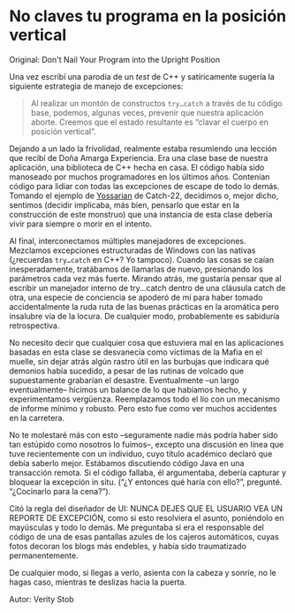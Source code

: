 # No claves tu programa en la posición vertical

Original: Don't Nail Your Program into the Upright Position

Una vez escribí una parodia de un _test_ de C++ y satíricamente sugería
la siguiente estrategia de manejo de excepciones:

> Al realizar un montón de constructos `try…catch` a través de tu código
base, podemos, algunas veces, prevenir que nuestra aplicación aborte.
Creemos que el estado resultante es “clavar el cuerpo en posición
vertical”.

Dejando a un lado la frivolidad, realmente estaba resumiendo una lección
que recibí de Doña Amarga Experiencia. Era una clase base de nuestra
aplicación, una biblioteca de C++ hecha en casa. El código había sido
manoseado por muchos programadores en los últimos años. Contenían código
para lidiar con todas las excepciones de escape de todo lo demás. Tomando
el ejemplo de [Yossarian][1] de Catch-22, decidimos o, mejor dicho,
sentimos (decidir implicaba, más bien, pensarlo que estar en la
construcción de este monstruo) que una instancia de esta clase debería
vivir para siempre o morir en el intento.

Al final, interconectamos múltiples manejadores de excepciones.
Mezclamos excepciones estructuradas de Windows con las nativas
(¿recuerdas `try…catch` en C++? Yo tampoco). Cuando las cosas se caían
inesperadamente, tratábamos de llamarlas de nuevo, presionando los
parámetros cada vez más fuerte. Mirando atrás, me gustaría pensar que al
escribir un manejador interno de try…catch dentro de una cláusula catch
de otra, una especie de conciencia se apoderó de mí para haber tomado
accidentalmente la ruda ruta de las buenas prácticas en la aromática
pero insalubre vía de la locura. De cualquier modo, probablemente es
sabiduría retrospectiva.

No necesito decir que cualquier cosa que estuviera mal en las
aplicaciones basadas en esta clase se desvanecía como víctimas de la
Mafia en el muelle, sin dejar atrás algún rastro útil en las burbujas
que indicara qué demonios había sucedido, a pesar de las rutinas de
volcado que supuestamente grabarían el desastre. Eventualmente –un largo
eventualmente– hicimos un balance de lo que habíamos hecho, y
experimentamos vergüenza. Reemplazamos todo el lío con un mecanismo de
informe mínimo y robusto. Pero esto fue como ver muchos accidentes en la
carretera.

No te molestaré más con esto –seguramente nadie más podría haber sido
tan estúpido como nosotros lo fuimos–, excepto una discusión en línea
que tuve recientemente con un individuo, cuyo título académico declaró
que debía saberlo mejor. Estábamos discutiendo código Java en una
transacción remota. Si el código fallaba, él argumentaba, debería
capturar y bloquear la excepción in situ. (“¿Y entonces qué haría con
ello?”, pregunté. “¿Cocinarlo para la cena?”).

Citó la regla del diseñador de UI: NUNCA DEJES QUE EL USUARIO VEA UN
REPORTE DE EXCEPCIÓN, como si esto resolviera el asunto, poniéndolo en
mayúsculas y todo lo demás. Me preguntaba si era el responsable del
código de una de esas pantallas azules de los cajeros automáticos, cuyas
fotos decoran los blogs más endebles, y había sido traumatizado
permanentemente.

De cualquier modo, si llegas a verlo, asienta con la cabeza y sonríe, no
le hagas caso, mientras te deslizas hacia la puerta.


[1]: http://en.wikipedia.org/wiki/Yossarian

Autor: Verity Stob